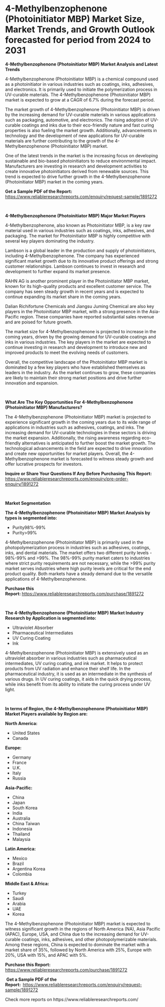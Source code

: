 <p><h1>4-Methylbenzophenone (Photoinitiator MBP) Market Size, Market Trends, and Growth Outlook forecasted for period from 2024 to 2031</h1></p><p><strong>4-Methylbenzophenone (Photoinitiator MBP) Market Analysis and Latest Trends</strong></p>
<p><p>4-Methylbenzophenone (Photoinitiator MBP) is a chemical compound used as a photoinitiator in various industries such as coatings, inks, adhesives, and electronics. It is primarily used to initiate the polymerization process in UV-curable materials. The 4-Methylbenzophenone (Photoinitiator MBP) market is expected to grow at a CAGR of 6.7% during the forecast period.</p><p>The market growth of 4-Methylbenzophenone (Photoinitiator MBP) is driven by the increasing demand for UV-curable materials in various applications such as packaging, automotive, and electronics. The rising adoption of UV-curable coatings and inks due to their eco-friendly nature and fast curing properties is also fueling the market growth. Additionally, advancements in technology and the development of new applications for UV-curable materials are further contributing to the growth of the 4-Methylbenzophenone (Photoinitiator MBP) market.</p><p>One of the latest trends in the market is the increasing focus on developing sustainable and bio-based photoinitiators to reduce environmental impact. Manufacturers are investing in research and development activities to create innovative photoinitiators derived from renewable sources. This trend is expected to drive further growth in the 4-Methylbenzophenone (Photoinitiator MBP) market in the coming years.</p></p>
<p><strong>Get a Sample PDF of the Report:&nbsp;</strong> <a href="https://www.reliableresearchreports.com/enquiry/request-sample/1891272">https://www.reliableresearchreports.com/enquiry/request-sample/1891272</a></p>
<p>&nbsp;</p>
<p><strong>4-Methylbenzophenone (Photoinitiator MBP) Major Market Players</strong></p>
<p><p>4-Methylbenzophenone, also known as Photoinitiator MBP, is a key raw material used in various industries such as coatings, inks, adhesives, and packaging. The market for Photoinitiator MBP is highly competitive with several key players dominating the industry.</p><p>Lambson is a global leader in the production and supply of photoinitiators, including 4-Methylbenzophenone. The company has experienced significant market growth due to its innovative product offerings and strong customer relationships. Lambson continues to invest in research and development to further expand its market presence.</p><p>RAHN AG is another prominent player in the Photoinitiator MBP market, known for its high-quality products and excellent customer service. The company has seen steady growth in recent years and is expected to continue expanding its market share in the coming years.</p><p>Dalian Richifortune Chemicals and Jiangsu Juming Chemical are also key players in the Photoinitiator MBP market, with a strong presence in the Asia-Pacific region. These companies have reported substantial sales revenue and are poised for future growth.</p><p>The market size for 4-Methylbenzophenone is projected to increase in the coming years, driven by the growing demand for UV-curable coatings and inks in various industries. The key players in the market are expected to continue investing in research and development to introduce new and improved products to meet the evolving needs of customers.</p><p>Overall, the competitive landscape of the Photoinitiator MBP market is dominated by a few key players who have established themselves as leaders in the industry. As the market continues to grow, these companies are likely to maintain their strong market positions and drive further innovation and expansion.</p></p>
<p>&nbsp;</p>
<p><strong>What Are The Key Opportunities For 4-Methylbenzophenone (Photoinitiator MBP) Manufacturers?</strong></p>
<p><p>The 4-Methylbenzophenone (Photoinitiator MBP) market is projected to experience significant growth in the coming years due to its wide range of applications in industries such as adhesives, coatings, and inks. The increasing demand for UV-curable technologies in these sectors is driving the market expansion. Additionally, the rising awareness regarding eco-friendly alternatives is anticipated to further boost the market growth. The technological advancements in the field are expected to drive innovation and create new opportunities for market players. Overall, the 4-Methylbenzophenone market is forecasted to witness steady growth and offer lucrative prospects for investors.</p></p>
<p><strong>Inquire or Share Your Questions If Any Before Purchasing This Report:</strong> <a href="https://www.reliableresearchreports.com/enquiry/pre-order-enquiry/1891272">https://www.reliableresearchreports.com/enquiry/pre-order-enquiry/1891272</a></p>
<p>&nbsp;</p>
<p><strong>Market Segmentation</strong></p>
<p><strong>The 4-Methylbenzophenone (Photoinitiator MBP) Market Analysis by types is segmented into:</strong></p>
<p><ul><li>Purity98%-99%</li><li>Purity>99%</li></ul></p>
<p><p>4-Methylbenzophenone (Photoinitiator MBP) is primarily used in the photopolymerization process in industries such as adhesives, coatings, inks, and dental materials. The market offers two different purity levels - 98%-99% and >99%. The 98%-99% purity market caters to industries where strict purity requirements are not necessary, while the >99% purity market serves industries where high purity levels are critical for the end product quality. Both markets have a steady demand due to the versatile applications of 4-Methylbenzophenone.</p></p>
<p><strong>Purchase this Report:&nbsp;</strong><a href="https://www.reliableresearchreports.com/purchase/1891272">https://www.reliableresearchreports.com/purchase/1891272</a></p>
<p>&nbsp;</p>
<p><strong>The 4-Methylbenzophenone (Photoinitiator MBP) Market Industry Research by Application is segmented into:</strong></p>
<p><ul><li>Ultraviolet Absorber</li><li>Pharmaceutical Intermediates</li><li>UV Curing Coating</li><li>Ink</li></ul></p>
<p><p>4-Methylbenzophenone (Photoinitiator MBP) is extensively used as an ultraviolet absorber in various industries such as pharmaceutical intermediates, UV curing coating, and ink market. It helps to protect products from UV radiation and enhance their shelf life. In the pharmaceutical industry, it is used as an intermediate in the synthesis of various drugs. In UV curing coatings, it aids in the quick drying process, while inks benefit from its ability to initiate the curing process under UV light.</p></p>
<p>&nbsp;</p>
<p><strong>In terms of Region, the 4-Methylbenzophenone (Photoinitiator MBP) Market Players available by Region are:</strong></p>
<p>
    <p> <strong> North America: </strong>
        <ul>
            <li>United States</li>
            <li>Canada</li>
        </ul>
        </p> 
    <p> <strong> Europe: </strong>
        <ul>
            <li>Germany</li>
            <li>France</li>
            <li>U.K.</li>
            <li>Italy</li>
            <li>Russia</li>
        </ul>
        </p> 
    <p> <strong> Asia-Pacific: </strong>
        <ul>
            <li>China</li>
            <li>Japan</li>
            <li>South Korea</li>
            <li>India</li>
            <li>Australia</li>
            <li>China Taiwan</li>
            <li>Indonesia</li>
            <li>Thailand</li>
            <li>Malaysia</li>
        </ul>
        </p> 
    <p> <strong> Latin America: </strong>
        <ul>
            <li>Mexico</li>
            <li>Brazil</li>
            <li>Argentina Korea</li>
            <li>Colombia</li>
        </ul>
        </p> 
    <p> <strong> Middle East & Africa: </strong>
        <ul>
            <li>Turkey</li>
            <li>Saudi</li>
            <li>Arabia</li>
            <li>UAE</li>
            <li>Korea</li>
        </ul>
    </p>
    </p>
<p><p>The 4-Methylbenzophenone (Photoinitiator MBP) market is expected to witness significant growth in the regions of North America (NA), Asia Pacific (APAC), Europe, USA, and China due to the increasing demand for UV-curable coatings, inks, adhesives, and other photopolymerizable materials. Among these regions, China is expected to dominate the market with a market share of 35%, followed by North America with 25%, Europe with 20%, USA with 15%, and APAC with 5%.</p></p>
<p><strong>Purchase this Report: </strong><a href="https://www.reliableresearchreports.com/purchase/1891272">https://www.reliableresearchreports.com/purchase/1891272</a></p>
<p>&nbsp;<strong>Get a Sample PDF of the Report:&nbsp;&nbsp;</strong><a href="https://www.reliableresearchreports.com/enquiry/request-sample/1891272">https://www.reliableresearchreports.com/enquiry/request-sample/1891272</a></p>
<p><strong></strong></p>
<p>Check more reports on https://www.reliableresearchreports.com/</p>